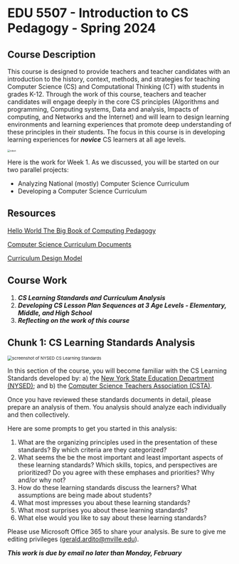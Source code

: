 # EDU 5507 - Introduction to CS Pedagogy - Spring 2024


## Course Description
This course is designed to provide teachers and teacher candidates with an introduction to the history, context, methods, and strategies for teaching Computer Science (CS) and Computational Thinking (CT) with students in grades K-12. Through the work of this course, teachers and teacher candidates will engage deeply in the core CS principles (Algorithms and programming, Computing systems, Data and analysis, Impacts of computing, and Networks and the Internet) and will learn to design learning environments and learning experiences that promote deep understanding of these principles in their students. The focus in this course is in developing learning experiences for ***novice*** CS learners at all age levels.

<img src="https://images.unsplash.com/photo-1680731253572-92052349dd21?q=80&w=1887&auto=format&fit=crop&ixlib=rb-4.0.3&ixid=M3wxMjA3fDB8MHxwaG90by1wYWdlfHx8fGVufDB8fHx8fA%3D%3D" alt="robot" style="zoom:37%;" />

Here is the work for Week 1. As we discussed, you will be started on our two parallel projects:
* Analyzing National (mostly) Computer Science Curriculum
* Developing a Computer Science Curriculum

## Resources 

[Hello World The Big Book of Computing Pedagogy](https://www.raspberrypi.org/hello-world/issues/the-big-book-of-computing-pedagogy)

[Computer Science Curriculum Documents](https://github.com/drardito/CS_Ed_Pedagogy_Summer_2022/blob/main/National%20Computer%20ScienceTechnology%20Curricula.md)

[Curriculum Design Model](https://cmapscloud.ihmc.us/viewer/cmap/1Y74YZQ2D-2BHBYL0-455)

## Course Work 
1. ***CS Learning Standards and Curriculum Analysis***
2. ***Developing CS Lesson Plan Sequences at 3 Age Levels - Elementary, Middle, and High School***
3. ***Reflecting on the work of this course***

## Chunk 1: CS Learning Standards Analysis

<img src="https://img1.wsimg.com/isteam/ip/af70dfe1-bc4b-4586-8c86-4ea523e7a359/2021-12-21%2011_47_04-Computer%20Science%20and%20Digit.png" alt="screenshot of NYSED CS Learning Standards" style="zoom:67%;" />



In this section of the course, you will become familiar with the CS Learning Standards developed by: a)  the [New York State Education Department (NYSED)](https://www.nysed.gov/curriculum-instruction/computer-science-and-digital-fluency-learning-standards);  and b) the [Computer Science Teachers Association (CSTA)](https://csteachers.org/k12standards/interactive/).

Once you have reviewed these standards documents in detail, please prepare an analysis of them. You analysis should analyze each individually and then collectively.

Here are some prompts to get you started in this analysis:
1. What are the organizing principles used in the presentation of these standards? By which criteria are they categorized?
2. What seems the be the most important and least important aspects of these learning standards? Which skills, topics, and perspectives are prioritized? Do you agree with these emphases and priorities? Why and/or why not?
3. How do these learning standards discuss the learners? What assumptions are being made about students?
4. What most impresses you about these learning standards?
5. What most surprises you about these learning standards?
6. What else would you like to say about these learning standards?

Please use Microsoft Office 365 to share your analysis. Be sure to give me editing privileges (gerald.ardito@mville.edu).

***This work is due by email no later than Monday, February***





